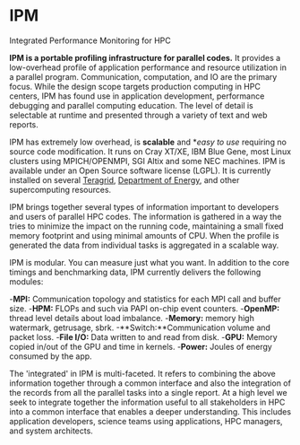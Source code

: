 IPM
===

Integrated Performance Monitoring for HPC


**IPM is a portable profiling infrastructure for parallel codes.** It provides a low-overhead profile of application performance and resource utilization in a parallel program. Communication, computation, and IO are the primary focus. While the design scope targets production computing in HPC centers, IPM has found use in application development, performance debugging and parallel computing education. The level of detail is selectable at runtime and presented through a variety of text and web reports.

IPM has extremely low overhead, is **scalable** and **easy to use* requiring no source code modification. It runs on Cray XT/XE, IBM Blue Gene, most Linux clusters using MPICH/OPENMPI, SGI Altix and some NEC machines. IPM is available under an Open Source software license (LGPL). It is currently installed on several [Teragrid][], [Department of Energy][], and other supercomputing resources. 

[teragrid]: https://www.teragrid.org/
[department of energy]: http://www.nersc.gov

IPM brings together several types of information important to developers and users of parallel HPC codes. The information is gathered in a way the tries to minimize the impact on the running code, maintaining a small fixed memory footprint and using minimal amounts of CPU. When the profile is generated the data from individual tasks is aggregated in a scalable way.


IPM is modular. You can measure just what you want. In addition to the core timings and benchmarking data, IPM currently delivers the following modules:

-**MPI:** Communication topology and statistics for each MPI call and buffer size. 
-**HPM:** FLOPs and such via PAPI on-chip event counters.
-**OpenMP:** thread level details about load imbalance. 
-**Memory:** memory high watermark, getrusage, sbrk. 
-**Switch:**Communication volume and packet loss.
-**File I/O:** Data written to and read from disk.
-**GPU:** Memory copied in/out of the GPU and time in kernels.
-**Power:** Joules of energy consumed by the app. 
  
The 'integrated' in IPM is multi-faceted. It refers to combining the above information together through a common interface and also the integration of the records from all the parallel tasks into a single report. At a high level we seek to integrate together the information useful to all stakeholders in HPC into a common interface that enables a deeper understanding. This includes application developers, science teams using applications, HPC managers, and system architects.
